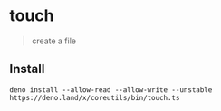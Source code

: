 # touch

> create a file

## Install

```shell
deno install --allow-read --allow-write --unstable https://deno.land/x/coreutils/bin/touch.ts
```
